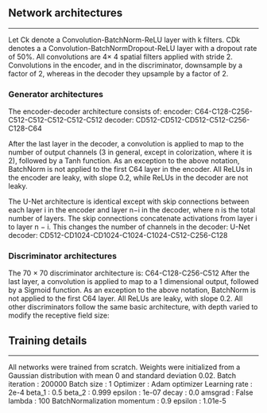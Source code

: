 
## Network architectures
---

Let Ck denote a Convolution-BatchNorm-ReLU layer with k filters. CDk denotes a a Convolution-BatchNormDropout-ReLU layer with a dropout rate of 50%. All convolutions are 4× 4 spatial filters applied with stride 2. Convolutions in the encoder, and in the discriminator, downsample by a factor of 2, whereas in the decoder they upsample by a factor of 2.

### Generator architectures
The encoder-decoder architecture consists of:
encoder:
C64-C128-C256-C512-C512-C512-C512-C512
decoder:
CD512-CD512-CD512-C512-C256-C128-C64

After the last layer in the decoder, a convolution is applied to map to the number of output channels (3 in general, except in colorization, where it is 2), followed by a Tanh function. As an exception to the above notation, BatchNorm
is not applied to the first C64 layer in the encoder.
All ReLUs in the encoder are leaky, with slope 0.2, while ReLUs in the decoder are not leaky.

The U-Net architecture is identical except with skip connections between each layer i in the encoder and layer n−i in the decoder, where n is the total number of layers. The skip connections concatenate activations from layer i to
layer n − i. This changes the number of channels in the decoder:
U-Net decoder:
CD512-CD1024-CD1024-C1024-C1024-C512-C256-C128

### Discriminator architectures
The 70 × 70 discriminator architecture is:
C64-C128-C256-C512
After the last layer, a convolution is applied to map to a 1
dimensional output, followed by a Sigmoid function. As an exception to the above notation, BatchNorm is not applied to the first C64 layer. All ReLUs are leaky, with slope 0.2. All other discriminators follow the same basic architecture, with depth varied to modify the receptive field size:

## Training details
---
All networks were trained from scratch. Weights were initialized from a Gaussian distribution with mean 0 and standard deviation 0.02.
Batch iteration : 200000
Batch size : 1
Optimizer : Adam optimizer
Learning rate : 2e-4
beta_1 : 0.5
beta_2 : 0.999
epsilon : 1e-07
decay : 0.0
amsgrad : False
lambda : 100
BatchNormalization
momentum : 0.9
epsilon : 1.01e-5
